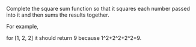 Complete the square sum function so that it squares each number passed into it and then sums the results together.

For example, 

for [1, 2, 2] it should return 9 because 1^2+2^2+2^2=9.
